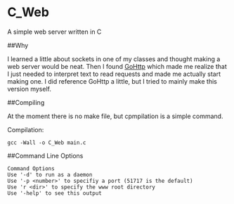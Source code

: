 # C_Web
A simple web server written in C

##Why

I learned a little about sockets in one of my classes and thought making a web server would be neat. Then I found <a href="https://github.com/fekberg/GoHttp">GoHttp</a> which made me realize that I just needed to interpret text to read requests and made me actually start making one. I did reference GoHttp a little, but I tried to mainly make this version myself.

##Compiling

At the moment there is no make file, but cpmpilation is a simple command.

Compilation:

    gcc -Wall -o C_Web main.c

##Command Line Options

    Command Options
    Use '-d' to run as a daemon
    Use '-p <number>' to specifiy a port (51717 is the default)
    Use 'r <dir>' to specify the www root directory
    Use '-help' to see this output
